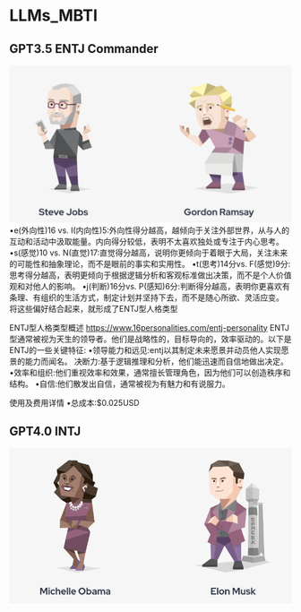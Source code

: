 
# LLMs_MBTI


## GPT3.5 ENTJ Commander

![示例图片](ENTJ.png "这是一个示例图片")
•e(外向性)16 vs. I(内向性)5:外向性得分越高，越倾向于关注外部世界，从与人的互动和活动中汲取能量。内向得分较低，表明不太喜欢独处或专注于内心思考。
•s(感觉)10 vs. N(直觉)17:直觉得分越高，说明你更倾向于着眼于大局，关注未来的可能性和抽象理论，而不是眼前的事实和实用性。
•t(思考)14分vs. F(感觉)9分:思考得分越高，表明更倾向于根据逻辑分析和客观标准做出决策，而不是个人价值观和对他人的影响。
•j(判断)16分vs. P(感知)6分:判断得分越高，表明你更喜欢有条理、有组织的生活方式，制定计划并坚持下去，而不是随心所欲、灵活应变。
将这些偏好结合起来，就形成了ENTJ型人格类型

ENTJ型人格类型概述
https://www.16personalities.com/entj-personality
ENTJ型通常被视为天生的领导者。他们是战略性的，目标导向的，效率驱动的。以下是ENTJ的一些关键特征:
•领导能力和远见:entj以其制定未来愿景并动员他人实现愿景的能力而闻名。
决断力:基于逻辑推理和分析，他们能迅速而自信地做出决定。
•效率和组织:他们重视效率和效果，通常擅长管理角色，因为他们可以创造秩序和结构。
•自信:他们散发出自信，通常被视为有魅力和有说服力。

使用及费用详情
•总成本:$0.025USD

## GPT4.0 INTJ
![示例图片](INTJ.png "这是一个示例图片")
